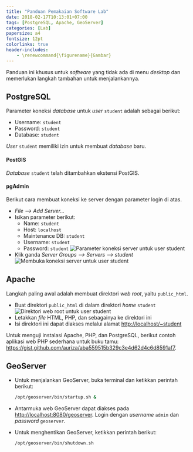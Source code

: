 ```yaml
---
title: "Panduan Pemakaian Software Lab"
date: 2018-02-17T10:13:01+07:00
tags: [PostgreSQL, Apache, GeoServer]
categories: [Lab]
papersize: a4
fontsize: 12pt
colorlinks: true
header-includes:
    - \renewcommand{\figurename}{Gambar}
---
```


Panduan ini khusus untuk *software* yang tidak ada di menu *desktop* dan
memerlukan langkah tambahan untuk menjalankannya.

## PostgreSQL

Parameter koneksi *database* untuk *user* `student` adalah sebagai berikut:

- Username: `student`
- Password: `student`
- Database: `student`

*User* `student` memiliki izin untuk membuat *database* baru.

#### PostGIS

*Database* `student` telah ditambahkan ekstensi PostGIS.

#### pgAdmin

Berikut cara membuat koneksi ke server dengan parameter login di atas.

- *File --> Add Server...*
- Isikan parameter berikut:
    - Name: `student`
    - Host: `localhost`
    - Maintenance DB: `student`
    - Username: `student`
    - Password: `student`
  ![Parameter koneksi server untuk *user* `student`](/server-new.png)
- Klik ganda *Server Groups --> Servers --> student*
  ![Membuka koneksi server untuk *user* `student`](/server-added.png)


## Apache

Langkah paling awal adalah membuat direktori *web root*, yaitu `public_html`.

- Buat direktori `public_html` di dalam direktori *home* `student`
  ![Direktori *web root* untuk *user* `student`](/public-html.png)
- Letakkan *file* HTML, PHP, dan sebagainya ke direktori ini
- Isi direktori ini dapat diakses melalui alamat <http://localhost/~student>

Untuk menguji instalasi Apache, PHP, dan PostgreSQL, berikut contoh
aplikasi web PHP sederhana untuk buku tamu:
<https://gist.github.com/auriza/aba559515b329c3e4d62d4c6d8591af7>.


## GeoServer

- Untuk menjalankan GeoServer, buka terminal dan ketikkan perintah berikut:

    ```bash
    /opt/geoserver/bin/startup.sh &
    ```

- Antarmuka web GeoServer dapat diakses pada <http://localhost:8080/geoserver>.
    Login dengan *username* `admin` dan *password* `geoserver`.

- Untuk menghentikan GeoServer, ketikkan perintah berikut:

    ```bash
    /opt/geoserver/bin/shutdown.sh
    ```

